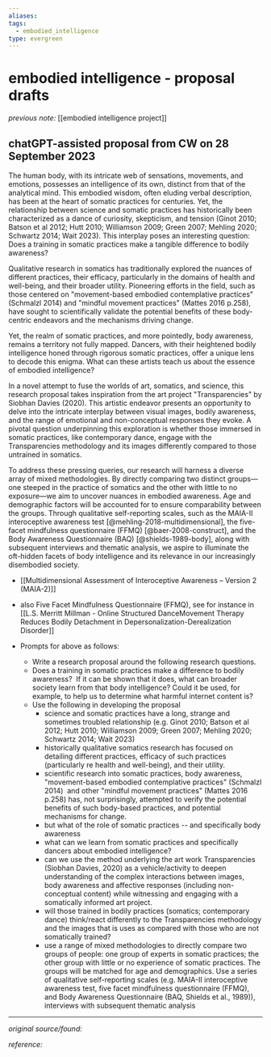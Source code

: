 ```yaml
---
aliases: 
tags:
  - embodied_intelligence
type: evergreen
---
```


# embodied intelligence - proposal drafts

_previous note:_ [[embodied intelligence project]]

## chatGPT-assisted proposal from CW on 28 September 2023

The human body, with its intricate web of sensations, movements, and emotions, possesses an intelligence of its own, distinct from that of the analytical mind. This embodied wisdom, often eluding verbal description, has been at the heart of somatic practices for centuries. Yet, the relationship between science and somatic practices has historically been characterized as a dance of curiosity, skepticism, and tension (Ginot 2010; Batson et al 2012; Hutt 2010; Williamson 2009; Green 2007; Mehling 2020; Schwartz 2014; Wait 2023). This interplay poses an interesting question: Does a training in somatic practices make a tangible difference to bodily awareness? 

Qualitative research in somatics has traditionally explored the nuances of different practices, their efficacy, particularly in the domains of health and well-being, and their broader utility. Pioneering efforts in the field, such as those centered on "movement-based embodied contemplative practices" (Schmalzl 2014) and "mindful movement practices" (Mattes 2016 p.258), have sought to scientifically validate the potential benefits of these body-centric endeavors and the mechanisms driving change.  

Yet, the realm of somatic practices, and more pointedly, body awareness, remains a territory not fully mapped. Dancers, with their heightened bodily intelligence honed through rigorous somatic practices, offer a unique lens to decode this enigma. What can these artists teach us about the essence of embodied intelligence? 

In a novel attempt to fuse the worlds of art, somatics, and science, this research proposal takes inspiration from the art project "Transparencies" by Siobhan Davies (2020). This artistic endeavor presents an opportunity to delve into the intricate interplay between visual images, bodily awareness, and the range of emotional and non-conceptual responses they evoke. A pivotal question underpinning this exploration is whether those immersed in somatic practices, like contemporary dance, engage with the Transparencies methodology and its images differently compared to those untrained in somatics.  

To address these pressing queries, our research will harness a diverse array of mixed methodologies. By directly comparing two distinct groups—one steeped in the practice of somatics and the other with little to no exposure—we aim to uncover nuances in embodied awareness. Age and demographic factors will be accounted for to ensure comparability between the groups. Through qualitative self-reporting scales, such as the MAIA-II interoceptive awareness test [@mehling-2018-multidimensional], the five-facet mindfulness questionnaire (FFMQ) [@baer-2008-construct], and the Body Awareness Questionnaire (BAQ) [@shields-1989-body], along with subsequent interviews and thematic analysis, we aspire to illuminate the oft-hidden facets of body intelligence and its relevance in our increasingly disembodied society.

- [[Multidimensional Assessment of Interoceptive Awareness – Version 2 (MAIA-2)]]
- also Five Facet Mindfulness Questionnaire (FFMQ), see for instance in [[L.S. Merritt Millman - Online Structured DanceMovement Therapy Reduces Bodily Detachment in Depersonalization-Derealization Disorder]]

- Prompts for above as follows: 
	+ Write a research proposal around the following research questions.  
	+ Does a training in somatic practices make a difference to bodily awareness?  If it can be shown that it does, what can broader society learn from that body intelligence? Could it be used, for example, to help us to determine what harmful internet content is?  
	+ Use the following in developing the proposal  
		- science and somatic practices have a long, strange and sometimes troubled relationship (e.g. Ginot 2010; Batson et al 2012; Hutt 2010; Williamson 2009; Green 2007; Mehling 2020; Schwartz 2014; Wait 2023)  
		- historically qualitative somatics research has focused on detailing different practices, efficacy of such practices (particularly re health and well-being), and their utility. 
		- scientific research into somatic practices, body awareness, "movement-based embodied contemplative practices" (Schmalzl 2014)  and other "mindful movement practices" (Mattes 2016 p.258) has, not surprisingly, attempted to verify the potential benefits of such body-based practices, and potential mechanisms for change.  
		- but what of the role of somatic practices -- and specifically body awareness   
		- what can we learn from somatic practices and specifically dancers about embodied intelligence?  
		- can we use the method underlying the art work Transparencies (Siobhan Davies, 2020) as a vehicle/activity to deepen understanding of the complex interactions between images, body awareness and affective responses (including non-conceptual content) while witnessing and engaging with a somatically informed art project.   
		- will those trained in bodily practices (somatics; contemporary dance) think/react differently to the Transparencies methodology and the images that is uses as compared with those who are not somatically trained?  
		- use a range of mixed methodologies to directly compare two groups of people: one group of experts in somatic practices; the other group with little or no experience of somatic practices. The groups will be matched for age and demographics. Use a series of qualitative self-reporting scales (e.g. MAIA-II interoceptive awareness test, five facet mindfulness questionnaire (FFMQ), and Body Awareness Questionnaire (BAQ, Shields et al., 1989)), interviews with subsequent thematic analysis

---

_original source/found:_ 

_reference:_ 



